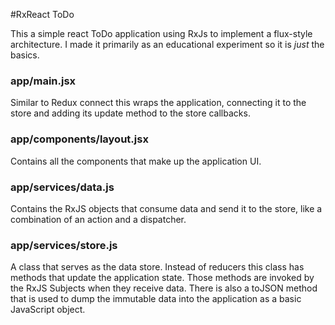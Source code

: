 #RxReact ToDo

This a simple react ToDo application using RxJs to implement a flux-style
architecture. I made it primarily as an educational experiment so it is *just*
the basics.

### app/main.jsx

Similar to Redux connect this wraps the application, connecting it to the store
and adding its update method to the store callbacks.

### app/components/layout.jsx

Contains all the components that make up the application UI.

### app/services/data.js

Contains the RxJS objects that consume data and send it to the store,
like a combination of an action and a dispatcher.

### app/services/store.js

A class that serves as the data store. Instead of reducers this class has
methods that update the application state. Those methods are invoked by the
RxJS Subjects when they receive data. There is also a toJSON method that is used
to dump the immutable data into the application as a basic JavaScript object.
